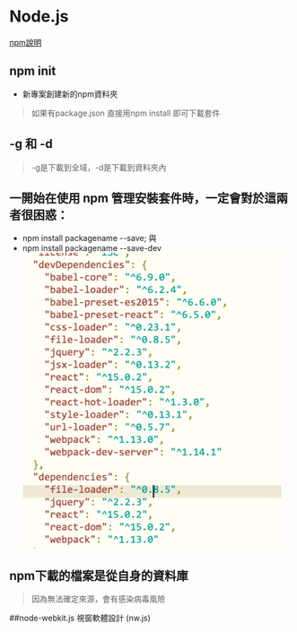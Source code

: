# Node.js
[npm說明](https://chriskang028.wordpress.com/2017/07/05/%E5%BC%84%E6%87%82-npm-install-%E7%9A%84-dependencies-v-s-devdependencies/)

## npm init
- 新專案創建新的npm資料夾
>如果有package.json 直接用npm install 即可下載套件

## -g 和 -d
>-g是下載到全域，-d是下載到資料夾內


## 一開始在使用 npm 管理安裝套件時，一定會對於這兩者很困惑：
- npm install packagename --save;
與
- npm install packagename --save-dev
![npmgd](/image/npmgd.png)
##  npm下載的檔案是從自身的資料庫
>因為無法確定來源，會有感染病毒風險

##node-webkit.js 視窗軟體設計 (nw.js)